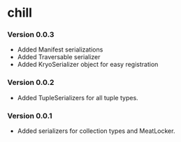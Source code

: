 # chill #

### Version 0.0.3 ###

* Added Manifest serializations
* Added Traversable serializer
* Added KryoSerializer object for easy registration

### Version 0.0.2 ###

* Added TupleSerializers for all tuple types.

### Version 0.0.1 ###

* Added serializers for collection types and MeatLocker.
